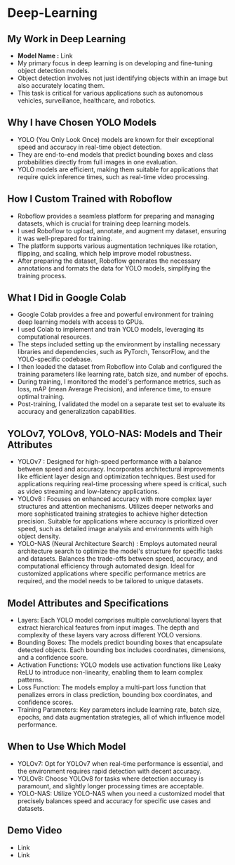 # Deep-Learning 

## My Work in Deep Learning
  - **Model Name :** Link
  - My primary focus in deep learning is on developing and fine-tuning object detection models.
  - Object detection involves not just identifying objects within an image but also accurately locating them.
  - This task is critical for various applications such as autonomous vehicles, surveillance, healthcare, and robotics.
## Why I have Chosen YOLO Models
  - YOLO (You Only Look Once) models are known for their exceptional speed and accuracy in real-time object detection.
  - They are end-to-end models that predict bounding boxes and class probabilities directly from full images in one evaluation.
  - YOLO models are efficient, making them suitable for applications that require quick inference times, such as real-time video processing.
## How I Custom Trained with Roboflow
  - Roboflow provides a seamless platform for preparing and managing datasets, which is crucial for training deep learning models.
  - I used Roboflow to upload, annotate, and augment my dataset, ensuring it was well-prepared for training.
  - The platform supports various augmentation techniques like rotation, flipping, and scaling, which help improve model robustness.
  - After preparing the dataset, Roboflow generates the necessary annotations and formats the data for YOLO models, simplifying the training process.
## What I Did in Google Colab 
  - Google Colab provides a free and powerful environment for training deep learning models with access to GPUs.
  - I used Colab to implement and train YOLO models, leveraging its computational resources.
  - The steps included setting up the environment by installing necessary libraries and dependencies, such as PyTorch, TensorFlow, and the YOLO-specific codebase.
  - I then loaded the dataset from Roboflow into Colab and configured the training parameters like learning rate, batch size, and number of epochs.
  - During training, I monitored the model's performance metrics, such as loss, mAP (mean Average Precision), and inference time, to ensure optimal training.
  - Post-training, I validated the model on a separate test set to evaluate its accuracy and generalization capabilities.
## YOLOv7, YOLOv8, YOLO-NAS: Models and Their Attributes
  - YOLOv7 :
    Designed for high-speed performance with a balance between speed and accuracy.
    Incorporates architectural improvements like efficient layer design and optimization techniques.
    Best used for applications requiring real-time processing where speed is critical, such as video streaming and low-latency applications.
  - YOLOv8 :
    Focuses on enhanced accuracy with more complex layer structures and attention mechanisms.
    Utilizes deeper networks and more sophisticated training strategies to achieve higher detection precision.
    Suitable for applications where accuracy is prioritized over speed, such as detailed image analysis and environments with high object density.
  - YOLO-NAS (Neural Architecture Search) :
    Employs automated neural architecture search to optimize the model's structure for specific tasks and datasets.
    Balances the trade-offs between speed, accuracy, and computational efficiency through automated design.
    Ideal for customized applications where specific performance metrics are required, and the model needs to be tailored to unique datasets.
## Model Attributes and Specifications
  - Layers: Each YOLO model comprises multiple convolutional layers that extract hierarchical features from input images. The depth and complexity of these layers vary across different YOLO versions.
  - Bounding Boxes: The models predict bounding boxes that encapsulate detected objects. Each bounding box includes coordinates, dimensions, and a confidence score.
  - Activation Functions: YOLO models use activation functions like Leaky ReLU to introduce non-linearity, enabling them to learn complex patterns.
  - Loss Function: The models employ a multi-part loss function that penalizes errors in class prediction, bounding box coordinates, and confidence scores.
  - Training Parameters: Key parameters include learning rate, batch size, epochs, and data augmentation strategies, all of which influence model performance.
## When to Use Which Model
  - YOLOv7: Opt for YOLOv7 when real-time performance is essential, and the environment requires rapid detection with decent accuracy.
  - YOLOv8: Choose YOLOv8 for tasks where detection accuracy is paramount, and slightly longer processing times are acceptable.
  - YOLO-NAS: Utilize YOLO-NAS when you need a customized model that precisely balances speed and accuracy for specific use cases and datasets.
## Demo Video
  - Link
  - Link
